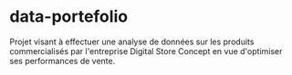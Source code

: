 # data-portefolio
Projet visant à effectuer une analyse de données sur les produits commercialisés par l'entreprise Digital Store Concept en vue d'optimiser ses performances de vente.
